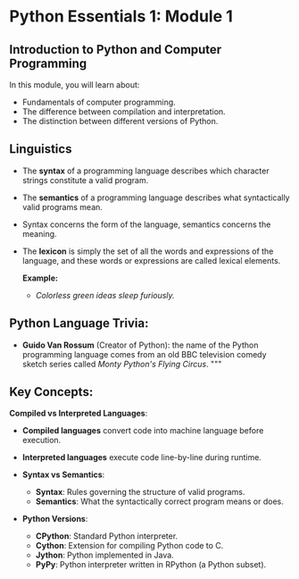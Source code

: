 # Python Essentials 1: Module 1

## Introduction to Python and Computer Programming

In this module, you will learn about:
- Fundamentals of computer programming.
- The difference between compilation and interpretation.
- The distinction between different versions of Python.

## Linguistics

- The **syntax** of a programming language describes which character strings constitute a valid program.
- The **semantics** of a programming language describes what syntactically valid programs mean.
- Syntax concerns the form of the language, semantics concerns the meaning.
- The **lexicon** is simply the set of all the words and expressions of the language, and these words or expressions are called lexical elements.

  **Example:**
    - *Colorless green ideas sleep furiously.*

## Python Language Trivia:
- **Guido Van Rossum** (Creator of Python): the name of the Python programming language comes from an old BBC television comedy sketch series called *Monty Python's Flying Circus*.
"""

## Key Concepts:
**Compiled vs Interpreted Languages**:
  - **Compiled languages** convert code into machine language before execution.
  - **Interpreted languages** execute code line-by-line during runtime.

- **Syntax vs Semantics**:
  - **Syntax**: Rules governing the structure of valid programs.
  - **Semantics**: What the syntactically correct program means or does.

- **Python Versions**:
  - **CPython**: Standard Python interpreter.
  - **Cython**: Extension for compiling Python code to C.
  - **Jython**: Python implemented in Java.
  - **PyPy**: Python interpreter written in RPython (a Python subset).